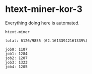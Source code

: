 # htext-miner-kor-3

Everything doing here is automated.

```
htext-miner

total: 6126/9855 (62.16133942161339%)

job0: 1107
job1: 1284
job2: 1207
job3: 1323
job4: 1205
```